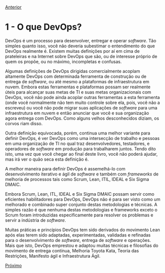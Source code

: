 [Anterior](https://github.com/lucasfantacuci/DevOpsRevelado/blob/master/README.md)


# 1 - O que  DevOps?


DevOps é um processo para desenvolver, entregar e operar *software*. Tão simples quanto isso, você não deveria subestimar o entendimento do que DevOps realmente é. Existem muitas definições por aí em cima de prateleiras e na Internet sobre DevOps que são, ou de interesse próprio de quem os propõe, ou no máximo, incompletas e confusas.


Algumas definições de DevOps dirigidas comercialmente acoplam altamente DevOps com determinada ferramenta de construção ou de entrega de *software*, ou até mesmo a plataformas de infraestrutura em nuvem. Embora estas ferramentas e plataformas possam ser realmente úteis para alcançar suas metas de TI e suas metas organizacionais com DevOps, você não pode ainda acoplar outras ferramentas a esta ferramenta (onde você normalmente não tem muito controle sobre ela, pois, você não a escreveu) ou você não pode migrar suas aplicações de *software* para uma infraestrutura em nuvem e então anunciar que você e sua organização agora entrega com DevOps. Como alguns velhos desconhecidos diziam, os corvos riam disso. 


Outra definição equivocada, porém, continua uma melhor variante para definir DevOps, é ver DevOps como uma intersecção de trabalho e pessoas em uma organização de TI no qual traz desenvolvedores, testadores, e operadores de *software* em produção para trabalharem juntos. Tendo dito isto, uma vez que você chegar ao final deste livro, você não poderá ajudar, mas irá ver o quão seca esta definição é.
 

A melhor maneira para definir DevOps é assemelhá-lo com desenvolvimento iterativo e ágil de *software* e também com *frameworks* de melhoria de processos tais como Scrum, Lean, ITIL, IDEAL e Six Sigma DMAIC.


Embora Scrum, Lean, ITL, IDEAL e Six Sigma DMAIC possam servir como eficientes habilitadores para DevOps, DevOps não é para ser visto como um melhorado e combinado super conjunto destas metodologias e técnicas. A simples razão é que nenhuma destas metodologias e frameworks exceto o Scrum foram introduzidas especificamente para resolver os problemas e servir a indústria de *software*.


Muitas práticas e princípios DevOps tem sido derivados do movimento Lean após elas terem sido adaptadas, experimentadas, validadas e refinadas para o desenvolvimento de *software*, entrega de *software* e operações. Mais que isto, DevOps emprestou e adaptou muitas técnicas e filosofias do movimento de entrega contínua, Melhoria Toyota Kata, Teoria das Restrições, Manifesto ágil e Infraestrutura Ágil.


[Próximo](https://github.com/lucasfantacuci/DevOpsRevelado/blob/master/CHAPTER01/1-1-LEANMOVEMENT.md)
